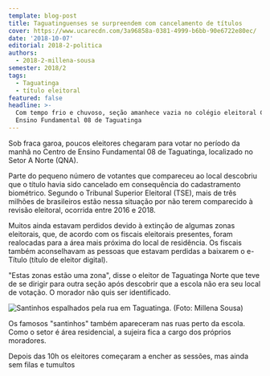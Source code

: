 ```yaml
---
template: blog-post
title: Taguatinguenses se surpreendem com cancelamento de títulos
cover: https://www.ucarecdn.com/3a96858a-0381-4999-b6bb-90e6722e80ec/
date: '2018-10-07'
editorial: 2018-2-politica
authors:
  - 2018-2-millena-sousa
semester: 2018/2
tags:
  - Taguatinga
  - título eleitoral
featured: false
headline: >-
  Com tempo frio e chuvoso, seção amanhece vazia no colégio eleitoral Centro de
  Ensino Fundamental 08 de Taguatinga
---
```

Sob fraca garoa, poucos eleitores chegaram para votar no período da manhã no Centro de Ensino Fundamental 08 de Taguatinga, localizado no Setor A Norte (QNA).

Parte do pequeno número de votantes que compareceu ao local descobriu que o título havia sido cancelado em consequência do cadastramento biométrico. Segundo o Tribunal Superior Eleitoral (TSE), mais de três milhões de brasileiros estão nessa situação por não terem comparecido à revisão eleitoral, ocorrida entre 2016 e 2018.

Muitos ainda estavam perdidos devido à extinção de algumas zonas eleitorais, que, de acordo com os fiscais eleitorais presentes, foram realocadas para a área mais próxima do local de residência. Os fiscais também aconselhavam as pessoas que estavam perdidas a baixarem o e-Título (título de eleitor digital).

"Estas zonas estão uma zona", disse o eleitor de Taguatinga Norte que teve de se dirigir para outra seção após descobrir que a escola não era seu local de votação. O morador não quis ser identificado.

![Santinhos espalhados pela rua em Taguatinga. (Foto: Millena Sousa)](https://www.ucarecdn.com/26b913c5-be53-4d1b-9e86-c1f6e5431945/)

Os famosos "santinhos" também apareceram nas ruas perto da escola. Como o setor é área residencial, a sujeira fica a cargo dos próprios moradores.

Depois das 10h os eleitores começaram a encher as sessões, mas ainda sem filas e tumultos

